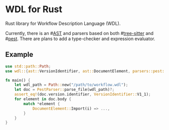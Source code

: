 # WDL for Rust

Rust library for Workflow Description Language (WDL).

Currently, there is an #[AST](src/ast.rs) and parsers based on both #[tree-sitter](src/parsers/tree_sitter/) and #[pest](src/parsers/pest/). There are plans to add a type-checker and expression evaluator.

## Example

```rust
use std::path::Path;
use wdl::{ast::VersionIdentifier, ast::DocumentElement, parsers::pest::PestParser};

fn main() {
    let wdl_path = Path::new("/path/to/workflow.wdl");
    let doc = PestParser::parse_file(wdl_path)?;
    assert_eq!(doc.version.identifier, VersionIdentifier::V1_1);
    for element in doc.body {
        match *element {
            DocumentElement::Import(i) => ...,
        }
    }
}
```